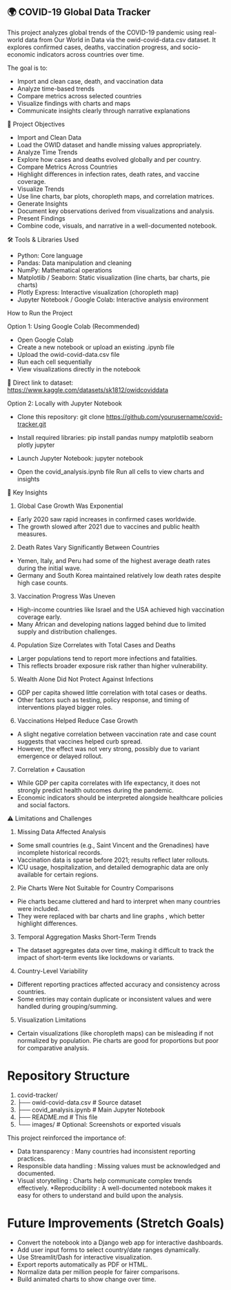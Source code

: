 ## 🌍 COVID-19 Global Data Tracker
This project analyzes global trends of the COVID-19 pandemic using real-world data from Our World in Data via the owid-covid-data.csv dataset. It explores confirmed cases, deaths, vaccination progress, and socio-economic indicators across countries over time.

The goal is to:

- Import and clean case, death, and vaccination data
- Analyze time-based trends
- Compare metrics across selected countries
- Visualize findings with charts and maps
- Communicate insights clearly through narrative explanations

🎯 Project Objectives

- Import and Clean Data
- Load the OWID dataset and handle missing values appropriately.
- Analyze Time Trends
- Explore how cases and deaths evolved globally and per country.
- Compare Metrics Across Countries
- Highlight differences in infection rates, death rates, and vaccine coverage.
- Visualize Trends
- Use line charts, bar plots, choropleth maps, and correlation matrices.
- Generate Insights
- Document key observations derived from visualizations and analysis.
- Present Findings
- Combine code, visuals, and narrative in a well-documented notebook.

🛠️ Tools & Libraries Used

- Python: Core language
- Pandas: Data manipulation and cleaning
- NumPy: Mathematical operations
- Matplotlib / Seaborn: Static visualization (line charts, bar charts, pie charts)
- Plotly Express: Interactive visualization (choropleth map)
- Jupyter Notebook / Google Colab: Interactive analysis environment

 How to Run the Project

Option 1: Using Google Colab (Recommended)
- Open Google Colab
- Create a new notebook or upload an existing .ipynb file
- Upload the owid-covid-data.csv file
- Run each cell sequentially
- View visualizations directly in the notebook

🔗 Direct link to dataset: https://www.kaggle.com/datasets/sk1812/owidcoviddata

Option 2: Locally with Jupyter Notebook
- Clone this repository:
git clone https://github.com/yourusername/covid-tracker.git

- Install required libraries:
pip install pandas numpy matplotlib seaborn plotly jupyter

- Launch Jupyter Notebook:
jupyter notebook

- Open the covid_analysis.ipynb file
Run all cells to view charts and insights


🧠 Key Insights

1. Global Case Growth Was Exponential
- Early 2020 saw rapid increases in confirmed cases worldwide.
- The growth slowed after 2021 due to vaccines and public health measures.
2. Death Rates Vary Significantly Between Countries
- Yemen, Italy, and Peru had some of the highest average death rates during the initial wave.
- Germany and South Korea maintained relatively low death rates despite high case counts.
3. Vaccination Progress Was Uneven
- High-income countries like Israel and the USA achieved high vaccination coverage early.
- Many African and developing nations lagged behind due to limited supply and distribution challenges.
4. Population Size Correlates with Total Cases and Deaths
- Larger populations tend to report more infections and fatalities.
- This reflects broader exposure risk rather than higher vulnerability.
5. Wealth Alone Did Not Protect Against Infections
- GDP per capita showed little correlation with total cases or deaths.
- Other factors such as testing, policy response, and timing of interventions played bigger roles.
6. Vaccinations Helped Reduce Case Growth
- A slight negative correlation between vaccination rate and case count suggests that vaccines helped curb spread.
- However, the effect was not very strong, possibly due to variant emergence or delayed rollout.
7. Correlation ≠ Causation
- While GDP per capita correlates with life expectancy, it does not strongly predict health outcomes during the pandemic.
- Economic indicators should be interpreted alongside healthcare policies and social factors.
  
⚠️ Limitations and Challenges

1. Missing Data Affected Analysis
- Some small countries (e.g., Saint Vincent and the Grenadines) have incomplete historical records.
- Vaccination data is sparse before 2021; results reflect later rollouts.
- ICU usage, hospitalization, and detailed demographic data are only available for certain regions.
2. Pie Charts Were Not Suitable for Country Comparisons
- Pie charts became cluttered and hard to interpret when many countries were included.
- They were replaced with bar charts and line graphs , which better highlight differences.
3. Temporal Aggregation Masks Short-Term Trends
- The dataset aggregates data over time, making it difficult to track the impact of short-term events like lockdowns or variants.
4. Country-Level Variability
- Different reporting practices affected accuracy and consistency across countries.
- Some entries may contain duplicate or inconsistent values and were handled during grouping/summing.
5. Visualization Limitations
- Certain visualizations (like choropleth maps) can be misleading if not normalized by population.
Pie charts are good for proportions but poor for comparative analysis.

# Repository Structure
1. covid-tracker/
2. ├── owid-covid-data.csv        # Source dataset
3. ├── covid_analysis.ipynb       # Main Jupyter Notebook
4. ├── README.md                  # This file
5. └── images/                    # Optional: Screenshots or exported visuals

This project reinforced the importance of:
* Data transparency : Many countries had inconsistent reporting practices.
* Responsible data handling : Missing values must be acknowledged and documented.
* Visual storytelling : Charts help communicate complex trends effectively.
*Reproducibility : A well-documented notebook makes it easy for others to understand and build upon the analysis.

# Future Improvements (Stretch Goals)
* Convert the notebook into a Django web app for interactive dashboards.
* Add user input forms to select country/date ranges dynamically.
* Use Streamlit/Dash for interactive visualization.
* Export reports automatically as PDF or HTML.
* Normalize data per million people for fairer comparisons.
* Build animated charts to show change over time.
